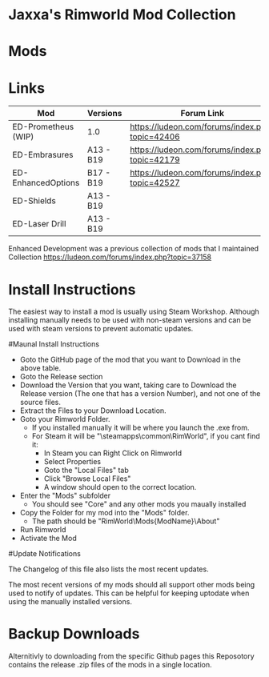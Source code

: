 # Jaxxa's Rimworld Mod Collection

# Mods

# Links

| Mod                   | Versions	| Forum Link                                        | Steam Link                                                        | GitHub Link                                						|
| --------------------- | --------- | ------------------------------------------------- | ----------------------------------------------------------------- | ----------------------------------------------------------------- |
| ED-Prometheus (WIP) 	| 1.0		| https://ludeon.com/forums/index.php?topic=42406 	|																	|																	|
| ED-Embrasures 		| A13 - B19	| https://ludeon.com/forums/index.php?topic=42179 	| https://steamcommunity.com/sharedfiles/filedetails/?id=722085442  | https://github.com/jaxxa/ED-Embrasures/blob/master/README.md		|
| ED-EnhancedOptions 	| B17 - B19	| https://ludeon.com/forums/index.php?topic=42527 	| https://steamcommunity.com/sharedfiles/filedetails/?id=1241694757 | https://github.com/jaxxa/ED-EnhancedOptions/blob/master/README.md	|
| ED-Shields	 		| A13 - B19	|													| https://steamcommunity.com/sharedfiles/filedetails/?id=726884610  |																	|
| ED-Laser Drill 		| A13 - B19	|													| https://steamcommunity.com/sharedfiles/filedetails/?id=722086956  |																	|


Enhanced Development was a previous collection of mods that I maintained Collection
https://ludeon.com/forums/index.php?topic=37158


# Install Instructions
The easiest way to install a mod is usually using Steam Workshop.
Although installing manually needs to be used with non-steam versions and can be used with steam versions to prevent automatic updates. 


#Maunal Install Instructions

 * Goto the GitHub page of the mod that you want to Download in the above table.
 * Goto the Release section
 * Download the Version that you want, taking care to Download the Release version (The one that has a version Number), and not one of the source files.
 * Extract the Files to your Download Location.
 * Goto your Rimworld Folder. 
   * If you installed manually it will be where you launch the .exe from.
   * For Steam it will be "\steamapps\common\RimWorld", if you cant find it:
     * In Steam you can Right Click on Rimworld
	 * Select Properties
	 * Goto the "Local Files" tab
	 * Click "Browse Local Files"
	 * A window should open to the correct location.
 * Enter the "Mods" subfolder
   * You should see "Core" and any other mods you maually installed
 * Copy the Folder for my mod into the "Mods" folder.
   * The path should be "RimWorld\Mods\{ModName}\About"
 * Run Rimworld
 * Activate the Mod

 
#Update Notifications

The Changelog of this file also lists the most recent updates.

The most recent versions of my mods should all support other mods being used to notify of updates.
This can be helpful for keeping uptodate when using the manually installed versions.


# Backup Downloads

Alternitivly to downloading from the specific Github pages this Reposotory contains the release .zip files of the mods in a single location.
